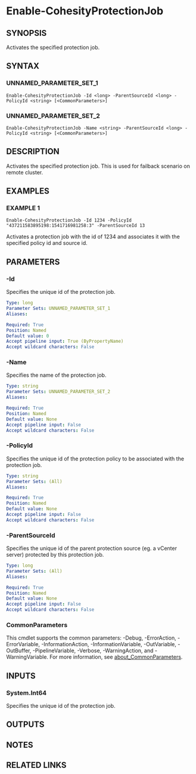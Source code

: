 # Enable-CohesityProtectionJob

## SYNOPSIS
Activates the specified protection job.

## SYNTAX

### UNNAMED_PARAMETER_SET_1
```
Enable-CohesityProtectionJob -Id <long> -ParentSourceId <long> -PolicyId <string> [<CommonParameters>]
```

### UNNAMED_PARAMETER_SET_2
```
Enable-CohesityProtectionJob -Name <string> -ParentSourceId <long> -PolicyId <string> [<CommonParameters>]
```

## DESCRIPTION
Activates the specified protection job.
This is used for failback scenario on remote cluster.

## EXAMPLES

### EXAMPLE 1
```
Enable-CohesityProtectionJob -Id 1234 -PolicyId "437211583895198:1541716981258:3" -ParentSourceId 13
```

Activates a protection job with the id of 1234 and associates it with the specified policy id and source id.

## PARAMETERS

### -Id
Specifies the unique id of the protection job.

```yaml
Type: long
Parameter Sets: UNNAMED_PARAMETER_SET_1
Aliases:

Required: True
Position: Named
Default value: 0
Accept pipeline input: True (ByPropertyName)
Accept wildcard characters: False
```

### -Name
Specifies the name of the protection job.

```yaml
Type: string
Parameter Sets: UNNAMED_PARAMETER_SET_2
Aliases:

Required: True
Position: Named
Default value: None
Accept pipeline input: False
Accept wildcard characters: False
```

### -PolicyId
Specifies the unique id of the protection policy to be associated with the protection job.

```yaml
Type: string
Parameter Sets: (All)
Aliases:

Required: True
Position: Named
Default value: None
Accept pipeline input: False
Accept wildcard characters: False
```

### -ParentSourceId
Specifies the unique id of the parent protection source (eg.
a vCenter server) protected by this protection job.

```yaml
Type: long
Parameter Sets: (All)
Aliases:

Required: True
Position: Named
Default value: None
Accept pipeline input: False
Accept wildcard characters: False
```

### CommonParameters
This cmdlet supports the common parameters: -Debug, -ErrorAction, -ErrorVariable, -InformationAction, -InformationVariable, -OutVariable, -OutBuffer, -PipelineVariable, -Verbose, -WarningAction, and -WarningVariable. For more information, see [about_CommonParameters](http://go.microsoft.com/fwlink/?LinkID=113216).

## INPUTS

### System.Int64
Specifies the unique id of the protection job.

## OUTPUTS

## NOTES

## RELATED LINKS
